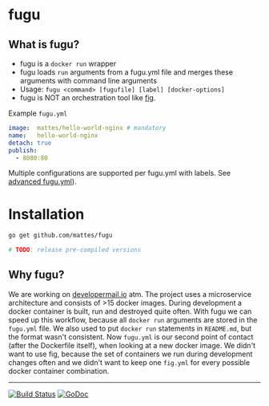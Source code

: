 fugu
====

## What is fugu?

 * fugu is a ``docker run`` wrapper
 * fugu loads ``run`` arguments from a fugu.yml file and 
   merges these arguments with command line arguments
 * Usage: ``fugu <command> [fugufile] [label] [docker-options]``
 * fugu is NOT an orchestration tool like [fig](https://github.com/docker/fig). 

 
Example ``fugu.yml``

```yml
image:  mattes/hello-world-nginx # mandatory
name:   hello-world-nginx
detach: true
publish:
  - 8080:80
```

Multiple configurations are supported per fugu.yml with labels. See [advanced fugu.yml](fugu.example.yml)).

# Installation

```bash
go get github.com/mattes/fugu

# TODO: release pre-compiled versions
```

## Why fugu?

We are working on [developermail.io](https://developermail.io) atm. 
The project uses a microservice architecture and consists of >15 docker images. 
During development a docker container is built, run and destroyed quite often.
With fugu we can speed up this workflow, because all ``docker run`` arguments
are stored in the ``fugu.yml`` file. We also used to put ``docker run`` statements 
in ``README.md``, but the format wasn't consistent. Now ``fugu.yml`` is our second point of contact 
(after the Dockerfile itself), when looking at a new docker image. 
We didn't want to use fig, because the set of containers we run during
development changes often and we didn't want to keep one ``fig.yml`` for every
possible docker container combination.


---

[![Build Status](https://travis-ci.org/mattes/fugu.svg?branch=master)](https://travis-ci.org/mattes/fugu)
[![GoDoc](https://godoc.org/github.com/mattes/fugu?status.svg)](https://godoc.org/github.com/mattes/fugu)

